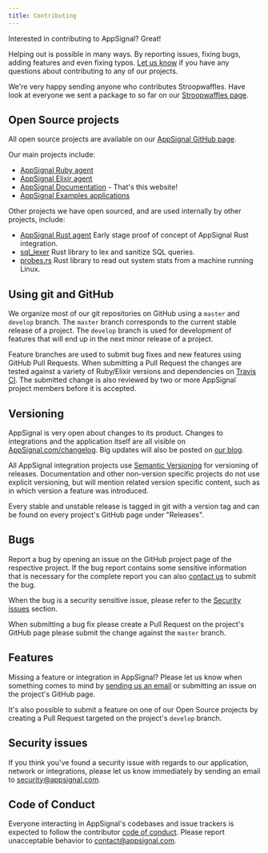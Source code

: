 ```yaml
---
title: Contributing
---
```


Interested in contributing to AppSignal? Great!

Helping out is possible in many ways. By reporting issues, fixing bugs, adding
features and even fixing typos. [Let us know][contact] if you have any
questions about contributing to any of our projects.

We're very happy sending anyone who contributes Stroopwaffles. Have look at
everyone we sent a package to so far on our [Stroopwaffles page][waffles-page].

## Open Source projects

All open source projects are available on our [AppSignal GitHub
page][github-appsignal].

Our main projects include:

- [AppSignal Ruby agent][appsignal-ruby]
- [AppSignal Elixir agent][appsignal-elixir]
- [AppSignal Documentation][appsignal-docs] - That's this website!
- [AppSignal Examples applications][appsignal-examples]

Other projects we have open sourced, and are used internally by other projects,
include:

- [AppSignal Rust agent][appsignal-rust]
  Early stage proof of concept of AppSignal Rust integration.
- [sql_lexer][sql_lexer]
  Rust library to lex and sanitize SQL queries.
- [probes.rs][probes-rs]
  Rust library to read out system stats from a machine running Linux.

## Using git and GitHub

We organize most of our git repositories on GitHub using a `master` and
`develop` branch. The `master` branch corresponds to the current stable
release of a project. The `develop` branch is used for development of features
that will end up in the next minor release of a project.

Feature branches are used to submit bug fixes and new features using GitHub
Pull Requests. When submitting a Pull Request the changes are tested against a
variety of Ruby/Elixir versions and dependencies on [Travis
CI][travis-appsignal]. The submitted change is also reviewed by two or more
AppSignal project members before it is accepted.

## Versioning

AppSignal is very open about changes to its product. Changes to integrations
and the application itself are all visible on
[AppSignal.com/changelog][changelog]. Big updates will also be posted on [our
blog][blog].

All AppSignal integration projects use [Semantic Versioning][semver] for
versioning of releases. Documentation and other non-version specific projects
do not use explicit versioning, but will mention related version specific
content, such as in which version a feature was introduced.

Every stable and unstable release is tagged in git with a version tag and can
be found on every project's GitHub page under "Releases".

## Bugs

Report a bug by opening an issue on the GitHub project page of the respective
project. If the bug report contains some sensitive information that is
necessary for the complete report you can also [contact us][contact] to submit
the bug.

When the bug is a security sensitive issue, please refer to the [Security
issues](#security-issues) section.

When submitting a bug fix please create a Pull Request on the project's GitHub
page please submit the change against the `master` branch.

## Features

Missing a feature or integration in AppSignal? Please let us know when
something comes to mind by [sending us an email][contact] or submitting an
issue on the project's GitHub page.

It's also possible to submit a feature on one of our Open Source projects by
creating a Pull Request targeted on the project's `develop` branch.

## Security issues

If you think you've found a security issue with regards to our application,
network or integrations, please let us know immediately by sending an email to
[security@appsignal.com](mailto:security@appsignal.com).

## Code of Conduct

Everyone interacting in AppSignal's codebases and issue trackers is expected
to follow the contributor [code of conduct][coc]. Please report unacceptable
behavior to [contact@appsignal.com][coc-contact].

[contact]: mailto:support@appsignal.com
[blog]: http://blog.appsignal.com/
[changelog]: https://appsignal.com/changelog
[waffles-page]: https://appsignal.com/waffles
[appsignal-ruby]: https://github.com/appsignal/appsignal-ruby
[appsignal-elixir]: https://github.com/appsignal/appsignal-elixir
[appsignal-rust]: https://github.com/appsignal/appsignal-rs
[appsignal-docs]: https://github.com/appsignal/appsignal-docs
[appsignal-examples]: https://github.com/appsignal/appsignal-examples

[sql_lexer]: https://github.com/appsignal/sql_lexer
[probes-rs]: https://github.com/appsignal/probes-rs

[github-appsignal]: https://github.com/appsignal
[travis-appsignal]: https://travis-ci.org/appsignal
[semver]: http://semver.org/
[coc-contact]: mailto:contact@appsignal.com
[coc]: /appsignal/code-of-conduct.html

